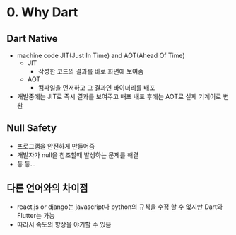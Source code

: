 # 0. Why Dart

## Dart Native

- machine code JIT(Just In Time) and AOT(Ahead Of Time)
    - JIT
        - 작성한 코드의 결과를 바로 화면에 보여줌
    - AOT
        - 컴파일을 먼저하고 그 결과인 바이너리를 배포
- 개발중에는 JIT로 즉시 결과를 보여주고 배포 배포 후에는 AOT로 실제 기계어로 변환

## Null Safety

- 프로그램을 안전하게 만들어줌
- 개발자가 null을 참조할때 발생하는 문제를 해결
- 등 등…

## 다른 언어와의 차이점

- react.js or django는 javascript나 python의 규칙을 수정 할 수 없지만 Dart와 Flutter는 가능
- 따라서 속도의 향상을 야기할 수 있음

